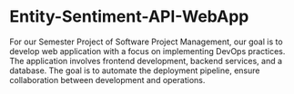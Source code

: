 # Entity-Sentiment-API-WebApp
For our Semester Project of Software Project Management, our goal is to develop web application with a focus on implementing DevOps practices. The application involves frontend development, backend services, and a database. The goal is to automate the deployment pipeline, ensure collaboration between development and operations.
